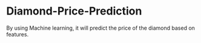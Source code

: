 # Diamond-Price-Prediction
By using Machine learning, it will predict the price of the diamond based on features.
